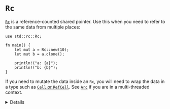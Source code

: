# `Rc`

[`Rc`][1] is a reference-counted shared pointer. Use this when you need to refer
to the same data from multiple places:

```rust,editable
use std::rc::Rc;

fn main() {
    let mut a = Rc::new(10);
    let mut b = a.clone();

    println!("a: {a}");
    println!("b: {b}");
}
```

If you need to mutate the data inside an `Rc`, you will need to wrap the data in
a type such as [`Cell` or `RefCell`][2]. See [`Arc`][3] if you are in a multi-threaded
context.

[1]: https://doc.rust-lang.org/std/rc/struct.Rc.html
[2]: https://doc.rust-lang.org/std/cell/index.html
[3]: ../concurrency/shared_state/arc.md

<details>

* Like C++'s `std::shared_ptr`.
* `clone` is cheap: creates a pointer to the same allocation and increases the reference count.
* `make_mut` actually clones the inner value if necessary ("clone-on-write") and returns a mutable reference.

</details>
